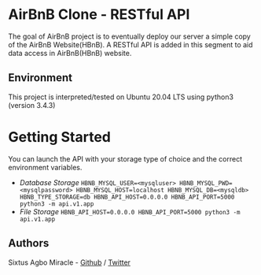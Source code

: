 # AirBnB Clone - RESTful API

The goal of AirBnB project is to eventually deploy our server a simple copy of the AirBnB Website(HBnB). A RESTful API is added in this segment to aid data access in AirBnB(HBnB) website.

## Environment

This project is interpreted/tested on Ubuntu 20.04 LTS using python3 (version 3.4.3)

# Getting Started

You can launch the API with your storage type of choice and the correct environment variables.

- _Database Storage_
  `HBNB_MYSQL_USER=<mysqluser> HBNB_MYSQL_PWD=<mysqlpassword> HBNB_MYSQL_HOST=localhost HBNB_MYSQL_DB=<mysqldb> HBNB_TYPE_STORAGE=db HBNB_API_HOST=0.0.0.0 HBNB_API_PORT=5000 python3 -m api.v1.app`
- _File Storage_
  `HBNB_API_HOST=0.0.0.0 HBNB_API_PORT=5000 python3 -m api.v1.app`

## Authors

Sixtus Agbo Miracle - [Github](https://github.com/sixtusagbo) / [Twitter](https://twitter.com/sixtusagbo)
